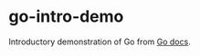 # go-intro-demo

Introductory demonstration of Go from [Go docs](https://go.dev/doc/tutorial/getting-started).
